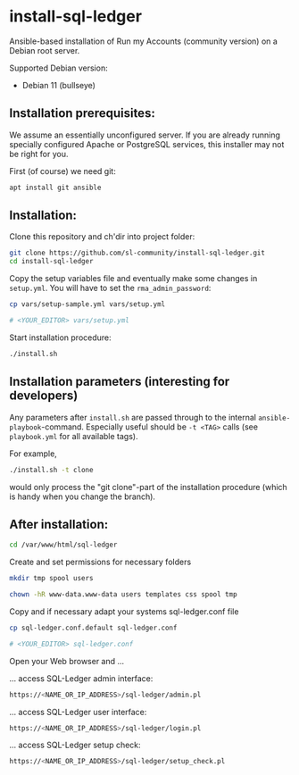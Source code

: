 # install-sql-ledger

Ansible-based installation of Run my Accounts (community version) on
a Debian root server.

Supported Debian version:


* Debian 11 (bullseye)



## Installation prerequisites:


We assume an essentially unconfigured server. If you are already running
specially configured Apache or PostgreSQL services, this installer may not be
right for you.

First (of course) we need git: 

```sh
apt install git ansible
```

## Installation:

Clone this repository and ch'dir into project folder:

```sh
git clone https://github.com/sl-community/install-sql-ledger.git
cd install-sql-ledger
```

Copy the setup variables file and eventually make some changes in `setup.yml`.
You will have to set the `rma_admin_password`:


```sh
cp vars/setup-sample.yml vars/setup.yml

# <YOUR_EDITOR> vars/setup.yml
```

Start installation procedure:

```sh
./install.sh
```

## Installation parameters (interesting for developers)

Any parameters after `install.sh` are passed through to the internal 
`ansible-playbook`-command. Especially useful should be `-t <TAG>` calls
(see `playbook.yml` for all available tags).

For example, 

```sh
./install.sh -t clone
```

would only process the "git clone"-part of the installation procedure
(which is handy when you change the branch).






## After installation:

```sh
cd /var/www/html/sql-ledger
```

Create and set permissions for necessary folders

```sh
mkdir tmp spool users
```

```sh
chown -hR www-data.www-data users templates css spool tmp
```

Copy and if necessary adapt your systems sql-ledger.conf file

```sh
cp sql-ledger.conf.default sql-ledger.conf

# <YOUR_EDITOR> sql-ledger.conf
```

Open your Web browser and ...

... access SQL-Ledger admin interface:

```sh
https://<NAME_OR_IP_ADDRESS>/sql-ledger/admin.pl
```

... access SQL-Ledger user interface:

```sh
https://<NAME_OR_IP_ADDRESS>/sql-ledger/login.pl
```

... access SQL-Ledger setup check:

```sh
https://<NAME_OR_IP_ADDRESS>/sql-ledger/setup_check.pl
```

